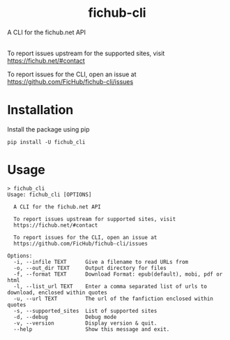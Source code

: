 <h1 align="center">fichub-cli</h1>

A CLI for the fichub.net API<br><br>

To report issues upstream for the supported sites, visit https://fichub.net/#contact<br>

To report issues for the CLI, open an issue at https://github.com/FicHub/fichub-cli/issues

# Installation

Install the package using pip

```
pip install -U fichub_cli
```

# Usage

```
> fichub_cli
Usage: fichub_cli [OPTIONS]

  A CLI for the fichub.net API

  To report issues upstream for supported sites, visit
  https://fichub.net/#contact

  To report issues for the CLI, open an issue at
  https://github.com/FicHub/fichub-cli/issues

Options:
  -i, --infile TEXT      Give a filename to read URLs from
  -o, --out_dir TEXT     Output directory for files
  -f, --format TEXT      Download Format: epub(default), mobi, pdf or html
  -l, --list_url TEXT    Enter a comma separated list of urls to download, enclosed within quotes
  -u, --url TEXT         The url of the fanfiction enclosed within quotes
  -s, --supported_sites  List of supported sites
  -d, --debug            Debug mode
  -v, --version          Display version & quit.
  --help                 Show this message and exit.
```
